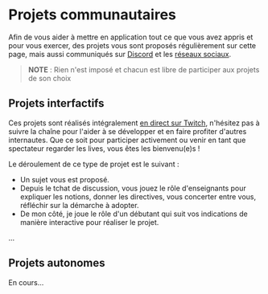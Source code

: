 # Projets communautaires

Afin de vous aider à mettre en application tout ce que vous avez appris et pour vous exercer, des projets vous sont proposés régulièrement sur cette page, mais aussi communiqués sur [Discord](https://discord.me/jasonchampagne) et les [réseaux sociaux](https://jasonchampagne.fr/liens).

> **NOTE** : Rien n'est imposé et chacun est libre de participer aux projets de son choix

## Projets interfactifs

Ces projets sont réalisés intégralement [en direct sur Twitch](https://www.twitch.tv/jachampagne), n'hésitez pas à suivre la chaîne pour l'aider à se développer et en faire profiter d'autres internautes. Que ce soit pour participer activement ou venir en tant que spectateur regarder les lives, vous êtes les bienvenu(e)s !

Le déroulement de ce type de projet est le suivant :

+ Un sujet vous est proposé.
+ Depuis le tchat de discussion, vous jouez le rôle d'enseignants pour expliquer les notions, donner les directives, vous concerter entre vous, réfléchir sur la démarche à adopter.
+ De mon côté, je joue le rôle d'un débutant qui suit vos indications de manière interactive pour réaliser le projet.

...

## Projets autonomes

En cours...
